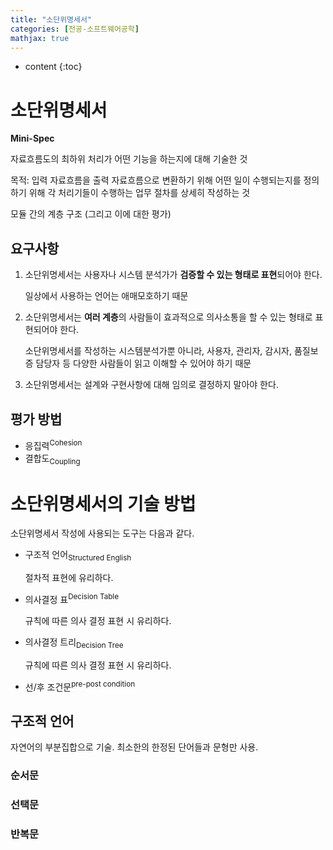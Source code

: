 ```yaml
---
title: "소단위명세서"
categories: [전공-소프트웨어공학]
mathjax: true
---
```


* content
{:toc}
# 소단위명세서

**Mini-Spec**

자료흐름도의 최하위 처리가 어떤 기능을 하는지에 대해 기술한 것

목적: 입력 자료흐름을 출력 자료흐름으로 변환하기 위해 어떤 일이 수행되는지를 정의하기 위해 각 처리기들이 수행하는 업무 절차를 상세히 작성하는 것

모듈 간의 계층 구조 (그리고 이에 대한 평가)

## 요구사항

1. 소단위명세서는 사용자나 시스템 분석가가 **검증할 수 있는 형태로 표현**되어야 한다.

   일상에서 사용하는 언어는 애매모호하기 때문
   
1. 소단위명세서는 **여러 계층**의 사람들이 효과적으로 의사소통을 할 수 있는 형태로 표현되어야 한다.

   소단위명세서를 작성하는 시스템분석가뿐 아니라, 사용자, 관리자, 감시자, 품질보증 담당자 등 다양한 사람들이 읽고 이해할 수 있어야 하기 때문
   
3. 소단위명세서는 설계와 구현사항에 대해 임의로 결정하지 말아야 한다.

## 평가 방법

- 응집력<sup>Cohesion</sup>
- 결합도<sub>Coupling</sub>



# 소단위명세서의 기술 방법

소단위명세서 작성에 사용되는 도구는 다음과 같다.

- 구조적 언어<sub>Structured English</sub>

  절차적 표현에 유리하다.

- 의사결정 표<sup>Decision Table</sup>

  규칙에 따른 의사 결정 표현 시 유리하다.

- 의사결정 트리<sub>Decision Tree</sub>

  규칙에 따른 의사 결정 표현 시 유리하다.

- 선/후 조건문<sup>pre-post condition</sup>

## 구조적 언어

자연어의 부분집합으로 기술. 최소한의 한정된 단어들과 문형만 사용.

### 순서문

### 선택문

### 반복문

